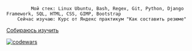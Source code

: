              Мой стек: Linux Ubuntu, Bash, Regex, Git, Python, Django Framework, SQL, HTML, CSS, GIMP, Bootstrap  
        Сейчас изучаю: Курс от Яндекс практикум "Как составить резюме"  
[Собираюсь изучить](https://github.com/aruytehno/my-roadmap) 
    







[![codewars](https://www.codewars.com/users/Aruytehno/badges/large)](https://www.codewars.com/users/Aruytehno)  

